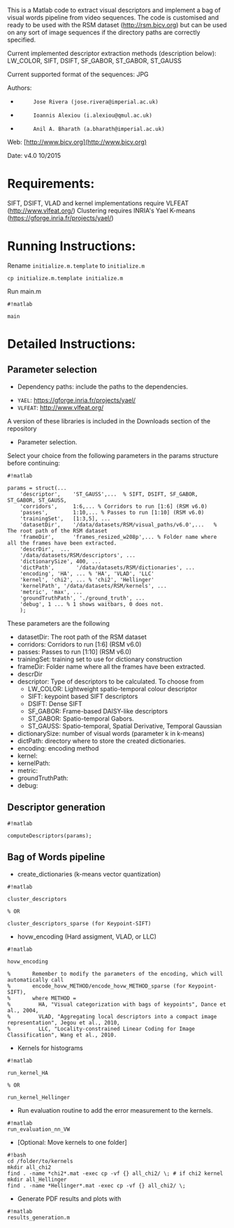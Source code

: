 This is a Matlab code to extract visual descriptors and implement a bag of
visual words pipeline from video sequences.
The code is customised and ready to be used with the RSM dataset 
(http://rsm.bicv.org) but can be used on any sort of image sequences if the
directory paths are correctly specified.

Current implemented descriptor extraction methods (description below):
LW_COLOR, SIFT, DSIFT, SF_GABOR, ST_GABOR, ST_GAUSS

Current supported format of the sequences: JPG

Authors: 

*          Jose Rivera (jose.rivera@imperial.ac.uk)
*          Ioannis Alexiou (i.alexiou@qmul.ac.uk)
*          Anil A. Bharath (a.bharath@imperial.ac.uk)

Web: [http://www.bicv.org](http://www.bicv.org)

Date: v4.0 10/2015

Requirements:
============

SIFT, DSIFT, VLAD and kernel implementations require VLFEAT (http://www.vlfeat.org/)
Clustering requires INRIA's Yael K-means (https://gforge.inria.fr/projects/yael/)

Running Instructions:
====================

Rename `initialize.m.template` to `initialize.m`

```
cp initialize.m.template initialize.m
```

Run main.m 

```
#!matlab

main
```

Detailed Instructions:
=====================

Parameter selection
-------------------

*  Dependency paths: include the paths to the dependencies.
- `YAEL`: https://gforge.inria.fr/projects/yael/
- `VLFEAT`: http://www.vlfeat.org/

A version of these libraries is included in the Downloads section of the repository


*  Parameter selection.

Select your choice from the following parameters in the params structure before continuing:


```
#!matlab

params = struct(...
    'descriptor',    'ST_GAUSS',...  % SIFT, DSIFT, SF_GABOR, ST_GABOR, ST_GAUSS,
    'corridors',     1:6,... % Corridors to run [1:6] (RSM v6.0)
    'passes',        1:10,... % Passes to run [1:10] (RSM v6.0)
    'trainingSet',   [1:3,5], ... 
    'datasetDir',    '/data/datasets/RSM/visual_paths/v6.0',...   % The root path of the RSM dataset
    'frameDir',      'frames_resized_w208p',... % Folder name where all the frames have been extracted.
    'descrDir',  ...
    '/data/datasets/RSM/descriptors', ...
    'dictionarySize', 400, ...
    'dictPath',       '/data/datasets/RSM/dictionaries', ...
    'encoding', 'HA', ... % 'HA', 'VLAD', 'LLC'
    'kernel', 'chi2', ... % 'chi2', 'Hellinger'
    'kernelPath', '/data/datasets/RSM/kernels', ...
    'metric', 'max', ...
    'groundTruthPath', './ground_truth', ...
    'debug', 1 ... % 1 shows waitbars, 0 does not.
    );

```

These parameters are the following

* datasetDir: The root path of the RSM dataset
* corridors: Corridors to run [1:6] (RSM v6.0)
* passes: Passes to run [1:10] (RSM v6.0)
* trainingSet: training set to use for dictionary construction
* frameDir: Folder name where all the frames have been extracted.
* descrDir
* descriptor: Type of descriptors to be calculated. To choose from
     - LW_COLOR: Lightweight spatio-temporal colour descriptor
     - SIFT: keypoint based SIFT descriptors
     - DSIFT: Dense SIFT
     - SF_GABOR: Frame-based DAISY-like descriptors
     - ST_GABOR: Spatio-temporal Gabors.
     - ST_GAUSS: Spatio-temporal, Spatial Derivative, Temporal Gaussian
* dictionarySize: number of visual words (parameter k in k-means)
* dictPath: directory where to store the created dictionaries.
* encoding: encoding method
* kernel:
* kernelPath:
* metric:
* groundTruthPath:
* debug:

Descriptor generation
---------------------


```
#!matlab

computeDescriptors(params);

```
Bag of Words pipeline
---------------------

* create_dictionaries (k-means vector quantization)
   
```
#!matlab

cluster_descriptors

% OR

cluster_descriptors_sparse (for Keypoint-SIFT)
```


* hovw_encoding (Hard assigment, VLAD, or LLC)
    
```
#!matlab

hovw_encoding

%       Remember to modify the parameters of the encoding, which will automatically call
%       encode_hovw_METHOD/encode_hovw_METHOD_sparse (for Keypoint-SIFT),
%       where METHOD = 
%         HA, "Visual categorization with bags of keypoints", Dance et al., 2004,
%         VLAD, "Aggregating local descriptors into a compact image representation", Jegou et al., 2010,
%         LLC, "Locality-constrained Linear Coding for Image Classification", Wang et al., 2010.

```
* Kernels for histograms
    
```
#!matlab

run_kernel_HA

% OR

run_kernel_Hellinger

```

* Run evaluation routine to add the error measurement to the kernels.

```
#!matlab
run_evaluation_nn_VW
```

* [Optional: Move kernels to one folder]

```
#!bash
cd /folder/to/kernels
mkdir all_chi2
find . -name *chi2*.mat -exec cp -vf {} all_chi2/ \; # if chi2 kernel
mkdir all_Hellinger
find . -name *Hellinger*.mat -exec cp -vf {} all_chi2/ \;
```


* Generate PDF results and plots with 

```
#!matlab
results_generation.m
```
